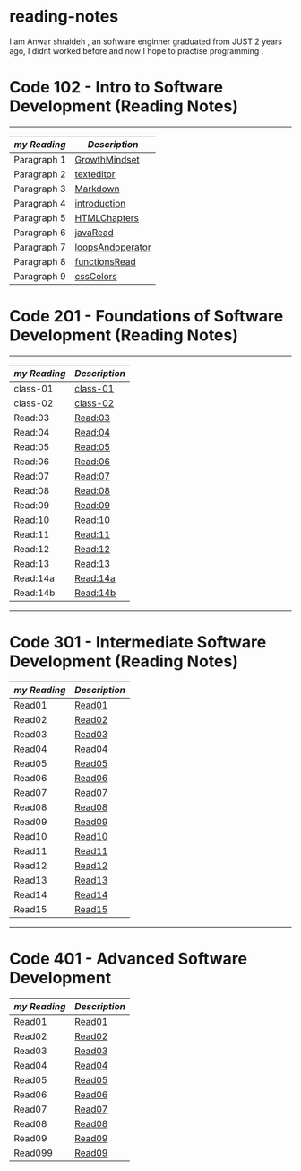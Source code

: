# reading-notes

I am Anwar shraideh , an software enginner graduated from JUST 2 years ago, I  didnt worked before and now I hope to practise programming .

# Code 102 - Intro to Software Development (Reading Notes)

**************************************************************************

| ***my Reading***| ***Description***  |
| -----------     | ----------- |
| Paragraph 1     |[GrowthMindset](https://anwarshraideh.github.io/reading-notes102/growth-mind)|
| Paragraph 2     |[texteditor](https://anwarshraideh.github.io/reading-notes102/texteditor)|
| Paragraph 3     |[Markdown](https://anwarshraideh.github.io/reading-notes102/Markdown)|
| Paragraph 4     |[introduction](https://anwarshraideh.github.io/reading-notes102/introduction)|
| Paragraph 5     |[HTMLChapters](https://anwarshraideh.github.io/reading-notes102/HTMLChapters)|
| Paragraph 6     |[javaRead](https://anwarshraideh.github.io/reading-notes102/javaRead)|
| Paragraph 7     |[loopsAndoperator](https://anwarshraideh.github.io/reading-notes102/loopsAndoperator)|
| Paragraph 8     |[functionsRead](https://anwarshraideh.github.io/reading-notes102/functionsRead)|
| Paragraph 9     |[cssColors](https://anwarshraideh.github.io/reading-notes102/cssColors)|


#  Code 201 - Foundations of Software Development (Reading Notes)

**************************************************************************

| ***my Reading***      | ***Description*** |
| -----------           | -----------       |
| class-01              | [class-01](https://anwarshraideh.github.io/My-reading-notes/class-01)|
| class-02              | [class-02](https://anwarshraideh.github.io/My-reading-notes/class-02)|
| Read:03               | [Read:03](https://anwarshraideh.github.io/My-reading-notes/Read:03)|
| Read:04              | [Read:04](https://anwarshraideh.github.io/My-reading-notes/read04)|
| Read:05              | [Read:05](https://anwarshraideh.github.io/My-reading-notes/read-05)|
| Read:06              | [Read:06](https://anwarshraideh.github.io/My-reading-notes/read6)|
| Read:07              | [Read:07](https://anwarshraideh.github.io/My-reading-notes/read07)|
| Read:08              | [Read:08](https://anwarshraideh.github.io/My-reading-notes/read08)|
| Read:09              | [Read:09](https://anwarshraideh.github.io/My-reading-notes/read09)|
| Read:10              | [Read:10](https://anwarshraideh.github.io/My-reading-notes/Read:10)|
| Read:11              | [Read:11](https://anwarshraideh.github.io/My-reading-notes/Read11)|
| Read:12              | [Read:12](https://anwarshraideh.github.io/My-reading-notes/read12)|
| Read:13              | [Read:13](https://anwarshraideh.github.io/My-reading-notes/read13)|
| Read:14a              | [Read:14a](https://anwarshraideh.github.io/My-reading-notes/read14a)|
| Read:14b              | [Read:14b](https://anwarshraideh.github.io/My-reading-notes/read14b)|

**************************************************************************

# Code 301 - Intermediate Software Development (Reading Notes)

| ***my Reading***      | ***Description*** |
| -----------           | -----------       |
| Read01              | [Read01](https://anwarshraideh.github.io/My-reading-notes/Read01)|
| Read02              | [Read02](https://anwarshraideh.github.io/My-reading-notes/readQuery)|
| Read03              | [Read03](https://anwarshraideh.github.io/My-reading-notes/MUSTACHE)|
| Read04              | [Read04](https://anwarshraideh.github.io/My-reading-notes/RegularExpressions)|
| Read05              | [Read05](https://anwarshraideh.github.io/My-reading-notes/HEROKU)|
| Read06              | [Read06](https://anwarshraideh.github.io/My-reading-notes/NODE)|
| Read07              | [Read07](https://anwarshraideh.github.io/My-reading-notes/REST)|
| Read08              | [Read08](https://anwarshraideh.github.io/My-reading-notes/SQLa)|
| Read09              | [Read09](https://anwarshraideh.github.io/My-reading-notes/read99)|
| Read10              | [Read10](https://anwarshraideh.github.io/My-reading-notes/read100)|
| Read11              | [Read11](https://anwarshraideh.github.io/My-reading-notes/Read:111)|
| Read12              | [Read12](https://anwarshraideh.github.io/My-reading-notes/Read12EJS)|
| Read13              | [Read13](https://anwarshraideh.github.io/My-reading-notes/Read133)|
| Read14              | [Read14](https://anwarshraideh.github.io/My-reading-notes/Read14NORMALIZATION)|
| Read15              | [Read15](https://anwarshraideh.github.io/My-reading-notes/Read155)|

**************************************************************************

# Code 401 - Advanced Software Development 

| ***my Reading***      | ***Description*** |
| -----------           | -----------       |
| Read01              | [Read01](https://anwarshraideh.github.io/My-reading-notes/read4011)|
| Read02              | [Read02](https://anwarshraideh.github.io/My-reading-notes/read4012)|
| Read03              | [Read03](https://anwarshraideh.github.io/My-reading-notes/read4013)|
| Read04              | [Read04](https://anwarshraideh.github.io/My-reading-notes/read4014)|
| Read05              | [Read05](https://anwarshraideh.github.io/My-reading-notes/read4015)|
| Read06              | [Read06](https://anwarshraideh.github.io/My-reading-notes/read4016)|
| Read07              | [Read07](https://anwarshraideh.github.io/My-reading-notes/read4017)|
| Read08              | [Read08](https://anwarshraideh.github.io/My-reading-notes/read4018)|
| Read09              | [Read09](https://anwarshraideh.github.io/My-reading-notes/read4019)|
| Read099              | [Read09](https://anwarshraideh.github.io/My-reading-notes/Read099)|

